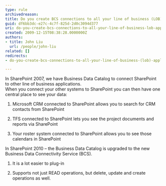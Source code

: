```yaml
---
type: rule
archivedreason: 
title: Do you create BCS connections to all your line of business (LOB) applications?
guid: df6bb3dc-e27c-4c7f-825d-2d0c3094d377
uri: do-you-create-bcs-connections-to-all-your-line-of-business-lob-applications
created: 2009-12-15T08:38:28.0000000Z
authors:
- title: John Liu
  url: /people/john-liu
related: []
redirects:
- do-you-create-bcs-connections-to-all-your-line-of-business-(lob)-applications

---
```


In SharePoint 2007, we have Business Data Catalog to connect SharePoint to other line of business applications.  
 When you connect your other systems to SharePoint you can then have one central place to see your data:

1. Microsoft CRM connected to SharePoint allows you to search for CRM contacts from SharePoint

2. TFS connected to SharePoint lets you see the project documents and reports via SharePoint

3. Your roster system connected to SharePoint allows you to see those calendars in SharePoint



<!--endintro-->
 In SharePoint 2010 – the Business Data Catalog is upgraded to the new Business Data Connectivity Service (BCS).

1. It is a lot easier to plug-in

2. Supports not just READ operations, but delete, update and create operations as well.
